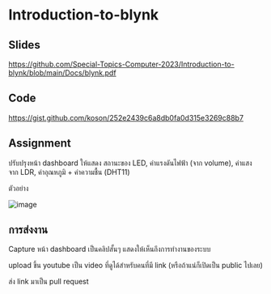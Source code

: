 # Introduction-to-blynk

## Slides

https://github.com/Special-Topics-Computer-2023/Introduction-to-blynk/blob/main/Docs/blynk.pdf

## Code 

https://gist.github.com/koson/252e2439c6a8db0fa0d315e3269c88b7
 

## Assignment

ปรับปรุงหน้า dashboard  ให้แสดง สถานะของ LED, ค่าแรงดันไฟฟ้า (จาก volume), ค่าแสง จาก LDR, ค่าอุณหภูมิ + ค่าความชื้น (DHT11)

ตัวอย่าง

![image](https://github.com/Special-Topics-Computer-2023/Introduction-to-blynk/assets/567256/b46d9d57-93ff-4198-b80e-f5b7a01c3e7b)


## การส่งงาน

Capture หน้า dashboard เป็นคลิปสั้นๆ แสดงให้เห็นถึงการทำงานของระบบ 

upload ขึ้น youtube เป็น video ที่ดูได้สำหรับคนที่มี link (หรือถ้าแน่ก็เปิดเป็น public ไปเลย)

ส่ง link มาเป็น pull request


